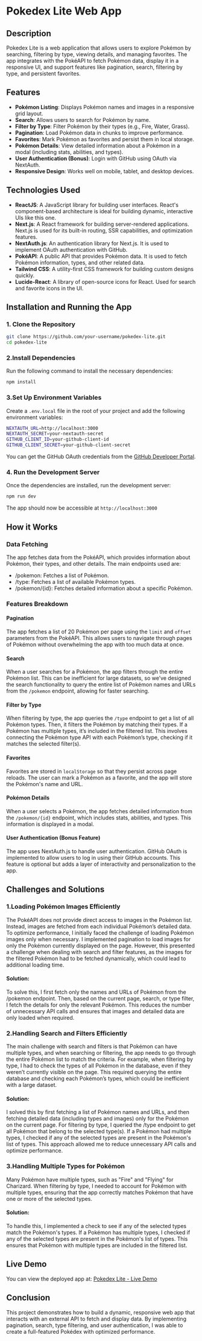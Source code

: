 # Pokedex Lite Web App

## Description

Pokedex Lite is a web application that allows users to explore Pokémon by searching, filtering by type, viewing details, and managing favorites. The app integrates with the PokéAPI to fetch Pokémon data, display it in a responsive UI, and support features like pagination, search, filtering by type, and persistent favorites.

## Features

- **Pokémon Listing**: Displays Pokémon names and images in a responsive grid layout.
- **Search**: Allows users to search for Pokémon by name.
- **Filter by Type**: Filter Pokémon by their types (e.g., Fire, Water, Grass).
- **Pagination**: Load Pokémon data in chunks to improve performance.
- **Favorites**: Mark Pokémon as favorites and persist them in local storage.
- **Pokémon Details**: View detailed information about a Pokémon in a modal (including stats, abilities, and types).
- **User Authentication (Bonus)**: Login with GitHub using OAuth via NextAuth.
- **Responsive Design**: Works well on mobile, tablet, and desktop devices.

## Technologies Used

- **ReactJS**: A JavaScript library for building user interfaces. React's component-based architecture is ideal for building dynamic, interactive UIs like this one.
- **Next.js**: A React framework for building server-rendered applications. Next.js is used for its built-in routing, SSR capabilities, and optimization features.
- **NextAuth.js**: An authentication library for Next.js. It is used to implement OAuth authentication with GitHub.
- **PokéAPI**: A public API that provides Pokémon data. It is used to fetch Pokémon information, types, and other related data.
- **Tailwind CSS**: A utility-first CSS framework for building custom designs quickly.
- **Lucide-React**: A library of open-source icons for React. Used for search and favorite icons in the UI.

## Installation and Running the App

### 1. Clone the Repository

```bash
git clone https://github.com/your-username/pokedex-lite.git
cd pokedex-lite
```

### 2.Install Dependencies
Run the following command to install the necessary dependencies:

```bash
npm install
```
### 3.Set Up Environment Variables
Create a ```.env.local``` file in the root of your project and add the following environment variables:
```bash
NEXTAUTH_URL=http://localhost:3000
NEXTAUTH_SECRET=your-nextauth-secret
GITHUB_CLIENT_ID=your-github-client-id
GITHUB_CLIENT_SECRET=your-github-client-secret
```
You can get the GitHub OAuth credentials from the [GitHub Developer Portal](https://github.com/settings/apps).

### 4. Run the Development Server
Once the dependencies are installed, run the development server:
```bash
npm run dev
```
The app should now be accessible at ```http://localhost:3000```

## How it Works 

### Data Fetching

The app fetches data from the PokéAPI, which provides information about Pokémon, their types, and other details. The main endpoints used are:

* /pokemon: Fetches a list of Pokémon.
* /type: Fetches a list of available Pokémon types.
* /pokemon/{id}: Fetches detailed information about a specific Pokémon.

### Features Breakdown

#### Pagination
The app fetches a list of 20 Pokémon per page using the ```limit``` and ```offset``` parameters from the PokéAPI. This allows users to navigate through pages of Pokémon without overwhelming the app with too much data at once.

#### Search
When a user searches for a Pokémon, the app filters through the entire Pokémon list. This can be inefficient for large datasets, so we’ve designed the search functionality to query the entire list of Pokémon names and URLs from the ```/pokemon``` endpoint, allowing for faster searching.
#### Filter by Type
When filtering by type, the app queries the ```/type``` endpoint to get a list of all Pokémon types. Then, it filters the Pokémon by matching their types. If a Pokémon has multiple types, it’s included in the filtered list. This involves connecting the Pokémon type API with each Pokémon’s type, checking if it matches the selected filter(s).
#### Favorites
Favorites are stored in ```localStorage``` so that they persist across page reloads. The user can mark a Pokémon as a favorite, and the app will store the Pokémon's name and URL.
#### Pokémon Details
When a user selects a Pokémon, the app fetches detailed information from the ```/pokemon/{id}``` endpoint, which includes stats, abilities, and types. This information is displayed in a modal.

#### User Authentication (Bonus Feature)
The app uses NextAuth.js to handle user authentication. GitHub OAuth is implemented to allow users to log in using their GitHub accounts. This feature is optional but adds a layer of interactivity and personalization to the app.

## Challenges and Solutions

### 1.Loading Pokémon Images Efficiently
The PokéAPI does not provide direct access to images in the Pokémon list. Instead, images are fetched from each individual Pokémon’s detailed data. To optimize performance, I initially faced the challenge of loading Pokémon images only when necessary. I implemented pagination to load images for only the Pokémon currently displayed on the page. However, this presented a challenge when dealing with search and filter features, as the images for the filtered Pokémon had to be fetched dynamically, which could lead to additional loading time.
#### Solution:
To solve this, I first fetch only the names and URLs of Pokémon from the /pokemon endpoint. Then, based on the current page, search, or type filter, I fetch the details for only the relevant Pokémon. This reduces the number of unnecessary API calls and ensures that images and detailed data are only loaded when required.

### 2.Handling Search and Filters Efficiently
The main challenge with search and filters is that Pokémon can have multiple types, and when searching or filtering, the app needs to go through the entire Pokémon list to match the criteria. For example, when filtering by type, I had to check the types of all Pokémon in the database, even if they weren’t currently visible on the page. This required querying the entire database and checking each Pokémon’s types, which could be inefficient with a large dataset.

#### Solution:
I solved this by first fetching a list of Pokémon names and URLs, and then fetching detailed data (including types and images) only for the Pokémon on the current page. For filtering by type, I queried the /type endpoint to get all Pokémon that belong to the selected type(s). If a Pokémon had multiple types, I checked if any of the selected types are present in the Pokémon's list of types. This approach allowed me to reduce unnecessary API calls and optimize performance.

### 3.Handling Multiple Types for Pokémon
Many Pokémon have multiple types, such as "Fire" and "Flying" for Charizard. When filtering by type, I needed to account for Pokémon with multiple types, ensuring that the app correctly matches Pokémon that have one or more of the selected types.
#### Solution:
To handle this, I implemented a check to see if any of the selected types match the Pokémon's types. If a Pokémon has multiple types, I checked if any of the selected types are present in the Pokémon's list of types. This ensures that Pokémon with multiple types are included in the filtered list.

## Live Demo
You can view the deployed app at: [Pokedex Lite - Live Demo](https://pokedex-beta-one.vercel.app/)

## Conclusion
This project demonstrates how to build a dynamic, responsive web app that interacts with an external API to fetch and display data. By implementing pagination, search, type filtering, and user authentication, I was able to create a full-featured Pokédex with optimized performance.